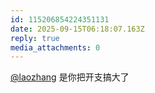 ```yaml
---
id: 115206854224351131
date: 2025-09-15T06:18:07.163Z
reply: true
media_attachments: 0
---
```


[@laozhang](https://suo.si/@laozhang) 是你把开支搞大了

